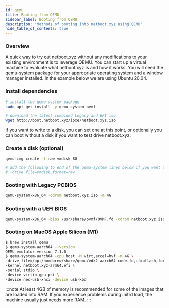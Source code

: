```yaml
---
id: qemu
title: Booting from QEMU
sidebar_label: Booting from QEMU
description: "Methods of booting into netboot.xyz using QEMU"
hide_table_of_contents: true
---
```

### Overview

A quick way to try out netboot.xyz without any modifications to your existing environment is to leverage QEMU.  You can start up a virtual machine to evaluate what netboot.xyz is and how it works.  You will need the qemu-system package for your appropriate operating system and a window manager installed.  In the example below we are using Ubuntu 20.04.

### Install dependencies

```bash
# install the qemu-system package
sudo apt-get install -y qemu-system ovmf

# download the latest combined Legacy and EFI iso
wget http://boot.netboot.xyz/ipxe/netboot.xyz.iso
```

If you want to write to a disk, you can set one at this point, or optionally you can boot without a disk if you want to test drive netboot.xyz:

### Create a disk (optional)

```bash
qemu-img create -f raw vmdisk 8G

# add the following to end of the qemu-system lines below if you want to add a disk to write to:
# -drive file=vmdisk,format=raw
```

### Booting with Legacy PCBIOS

```bash
qemu-system-x86_64 -cdrom netboot.xyz.iso -m 4G
```

### Booting with a UEFI BIOS

```bash
qemu-system-x86_64 -bios /usr/share/ovmf/OVMF.fd -cdrom netboot.xyz.iso -m 4G
```

### Booting on MacOS Apple Silicon (M1)

```bash
$ brew install qemu
$ qemu-system-aarch64 --version                                       
QEMU emulator version 7.1.0
$ qemu-system-aarch64 -cpu host -M virt,accel=hvf -m 4G \
-drive file=/opt/homebrew/share/qemu/edk2-aarch64-code.fd,if=pflash,format=raw,readonly=on \
-kernel netboot.xyz-arm64.efi \
-serial stdio \
-device virtio-gpu-pci \
-device nec-usb-xhci -device usb-kbd
```

:::note
At least 4GB of memory is recommended for some of the images that are loaded into RAM.  If you experience problems during initrd load, the machine usually just needs more RAM.
:::